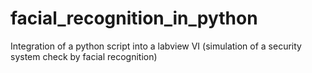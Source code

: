 # facial_recognition_in_python
Integration of a python script into a labview VI (simulation of a security system check by facial recognition)

